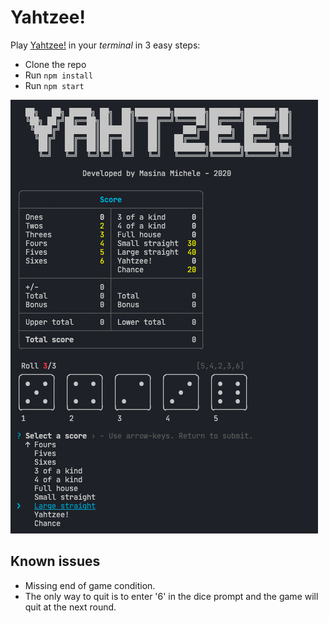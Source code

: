 # Yahtzee!

Play [Yahtzee!](https://en.wikipedia.org/wiki/Yahtzee) in your _terminal_ in 3 easy steps:

- Clone the repo
- Run `npm install`
- Run `npm start`

![](screenshot.png)

## Known issues

- Missing end of game condition.
- The only way to quit is to enter '6' in the dice prompt and the game will quit at the next round.
